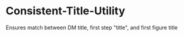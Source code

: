 # Consistent-Title-Utility
Ensures match between DM title, first step "title", and first figure title
